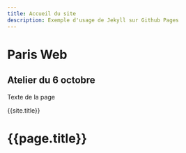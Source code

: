 ```yaml
---
title: Accueil du site 
description: Exemple d'usage de Jekyll sur Github Pages
---
```

# Paris Web

## Atelier du 6 octobre

Texte de la page

{{site.title}}

<h1>{{page.title}}</h1>